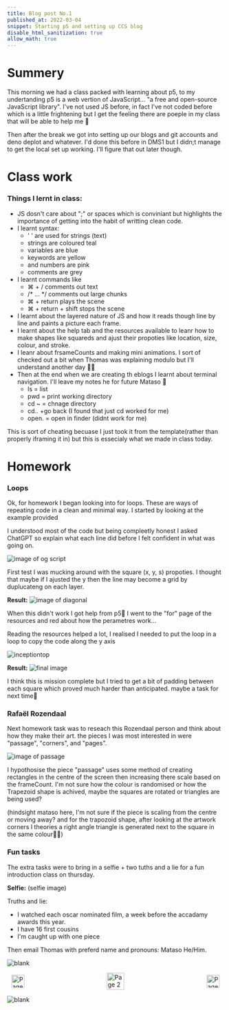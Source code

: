 ```yaml
---
title: Blog post No.1
published_at: 2022-03-04
snippet: Starting p5 and setting up CCS blog
disable_html_sanitization: true
allow_math: true
---
```


# Summery
This morning we had a class packed with learning about p5, to my undertanding p5 is a web vertion of JavaScript... "a free and open-source JavaScript library". I've not used JS before, in fact I've not coded before which is a little frightening but I get the feeling there are poeple in my class that will be able to help me 🫣

Then after the break we got into setting up our blogs and git accounts and deno deplot and whatever. I'd done this before in DMS1 but I didn;t manage to get the local set up working. I'll figure that out later though. 

# Class work
### Things I lernt in class:
- JS dosn't care about ";" or spaces which is conviniant but highlights the importance of getting into the habit of writting clean code.
- I learnt syntax:
    - ' ' are used for strings (text)
    - strings are coloured teal
    - variables are blue
    - keywords are yellow
    - and numbers are pink
    - comments are grey
- I learnt commands like
    - ⌘ + / comments out text
    - /* ... */ comments out large chunks
    - ⌘ + return plays the scene
    - ⌘ + return + shift stops the scene
- I learnt about the layered nature of JS and how it reads though line by line and paints a picture each frame.
- I learnt about the help tab and the resources available to leanr how to make shapes like squareds and ajust their propoties like location, size, colour, and stroke.
- I leanr about frsameCounts and making mini animations. I sort of checked out a bit when Thomas was explaining modulo but I'll understand another day 🤷‍♂️
- Then at the end when we are creating th eblogs I learnt about terminal navigation. I'll leave my notes he for future Mataso 🫡
    - ls = list
    - pwd = print working directory
    - cd ~ = chnage directory
    - cd.. +go back (I found that just cd worked for me)
    - open. = open in finder (didnt work for me)

This is sort of cheating becuase I just took it from the template(rather than properly iframing it in) but this is essecialy what we made in class today. 

<canvas id="canvas_example"></canvas>

<script type="module">
    const cnv = document.getElementById (`canvas_example`)
    cnv.width = cnv.parentNode.scrollWidth
    cnv.height = cnv.width * 9 / 16

    const ctx = cnv.getContext (`2d`)
    const pos = {
        x: -100,
        y: cnv.height / 2 - 50
    }
    
    function draw_frame () {
        ctx.fillStyle = `turquoise`
        ctx.fillRect (0, 0, cnv.width, cnv.height)

        ctx.fillStyle = `hotpink`
        ctx.fillRect (pos.x, pos.y, 100, 100)

        pos.x += 2

        if (pos.x > cnv.width) {
            pos.x = -100
        }

        requestAnimationFrame (draw_frame)
    }

    draw_frame ()
</script>

# Homework
### Loops
Ok, for homework I began looking into for loops. These are ways of repeating code in a clean and minimal way. I started by looking at the example provided

I understood most of the code but being compleetly honest I asked ChatGPT so explain what each line did before I felt confident in what was going on.

![image of og script](/Images/w1/learningp5og.png)

First test I was mucking around with the square (x, y, s) propoties. I thought that maybe if I ajusted the y then the line may become a grid by duplucateng on each layer.

**Result:**
![image of diagonal](/Images/w1/learningp5diagonal.png)

When this didn't work I got help from p5🙏 I went to the "for" page of the resources and red about how the perametres work...

Reading the resources helped a lot, I realised I needed to put the loop in a loop to copy the code along the y axis

![inceptiontop](/Images/w1/inceptiontop.gif)

**Result:**
![final image](/Images/w1/learningp5grid.png)

I think this is mission complete but I tried to get a bit of padding between each square which proved much harder than anticipated. maybe a task for next time🫡

### Rafaël Rozendaal
Next homework task was to reseach this Rozendaal person and think about how they make their art. the pieces I was most interested in were "passage", "corners", and "pages". 

![image of passage](/Images/w1/refaelpassage.png)

I hypothosise the piece "passage" uses some method of creating rectangles in the centre of the screen then increasing there scale based on the frameCount. I'm not sure how the colour is randomised or how the Trapezoid shape is achived, maybe the squares are rotated or triangles are being used?

(hindsight mataso here, I'm not sure if the piece is scaling from the centre or moving away? and for the trapozoid shape, after looking at the artwork corners I theories a right angle triangle is generated next to the square in the same colour🤷‍♂️)

### Fun tasks
The extra tasks were to bring in a selfie + two tuths and a lie for a fun introduction class on thursday.

**Selfie:** 
(selfie image)

Truths and lie:
- I watched each oscar nominated film, a week before the accadamy awards this year.
- I have 16 first cousins
- I'm caught up with one piece 

Then email Thomas with preferd name and pronouns: 
Mataso He/Him.



![blank](/Images/w1/blankpng.png)

<style>
.container {
    display: flex;
    justify-content: space-between;
    align-items: center;
    padding: 0 10px; /* Optional: Add some padding if needed */
}

.button {
    display: flex;
    align-items: center;
    /* Add additional styling for buttons if needed */
}

.button img {
    display: block;
}
</style>


<body>
    <div class="container">
        <a>
            <img id= "back_id" src="/Images/Buttons/Back.png" width="30" height="30" alt="Page 1">
        </a>
        <a href="/" class="button middle">
            <img id= "home_id" src="/Images/Buttons/Home.png" width="40" height="40" alt="Page 2">
        </a>
        <a href="/02-downloading-reaper" class="button right">
            <img id= "next_id" src="/Images/Buttons/Forward.png" width="30" height="30" alt="Page 3">
        </a>
    </div>
</body>

![blank](/Images/w1/blankpng.png)


 <!-- # This is h1

![a drippy lemon](logo.svg)

^ images are written like this: `![description](file_path/file_name.png)`

## This is h2

*This is italic.*[^1]

[^1]: This is a footnote, *which can also be italic*.

**This is bold.**

Hyperlinks can be written like this: `[text](https://URL)`

You can find a markdown cheat-sheet [here](https://www.markdownguide.org/cheat-sheet/).

## Maths:

... which can be written inline, like this: $\{ x, y, z \} \in \N$

... or block, like this:

$$ x^2 + y^2 = z^2 $$

Visit [ $\KaTeX$ ](https://katex.org/docs/supported#fractions-and-binomials) for more information about writing maths.

## Embedding video:

<iframe id="coding_train_video" src="https://www.youtube.com/embed/rI_y2GAlQFM?si=RDgjkpunxk1mQzMI" title="YouTube video player" frameborder="0" allow="accelerometer; autoplay; clipboard-write; encrypted-media; gyroscope; picture-in-picture; web-share" referrerpolicy="strict-origin-when-cross-origin" allowfullscreen></iframe>

<script type="module">

    console.log (`hello world! 🚀`)

    const iframe  = document.getElementById (`coding_train_video`)
    iframe.width  = iframe.parentNode.scrollWidth
    iframe.height = iframe.width * 9 / 16

</script>

## Embedding p5 sketches:

<iframe id="falling_falling" src="https://editor.p5js.org/capogreco/full/Fkg05m7aA"></iframe>

<script type="module">

    const iframe  = document.getElementById (`falling_falling`)
    iframe.width  = iframe.parentNode.scrollWidth
    iframe.height = iframe.width * 9 / 16 + 42

</script>

## Canvas API

<canvas id="canvas_example"></canvas>

<script type="module">
    const cnv = document.getElementById (`canvas_example`)
    cnv.width = cnv.parentNode.scrollWidth
    cnv.height = cnv.width * 9 / 16

    const ctx = cnv.getContext (`2d`)
    const pos = {
        x: -100,
        y: cnv.height / 2 - 50
    }
    
    function draw_frame () {
        ctx.fillStyle = `turquoise`
        ctx.fillRect (0, 0, cnv.width, cnv.height)

        ctx.fillStyle = `hotpink`
        ctx.fillRect (pos.x, pos.y, 100, 100)

        pos.x += 2

        if (pos.x > cnv.width) {
            pos.x = -100
        }

        requestAnimationFrame (draw_frame)
    }

    draw_frame ()
</script>


 -->